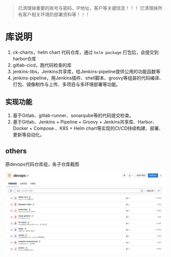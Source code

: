 
> 已清理掉重要的账号与密码，IP地址，客户等关键信息！！！
> 已清理掉所有客户相关环境的部署资料等！！！

# 库说明

1. ck-charts，helm chart 代码仓库，通过 `helm package` 打包后，会提交到harbor仓库
2. gitlab-cicd，跑代码检查的库
3. jenkins-libs，Jenkins共享库，给Jenkins-pipeline提供公用的功能函数等
3. jenkins-pipeline，用Jenkins插件、shell脚本、groovy等组装的代码编译、打包、镜像制作与上传、多项目与多环境部署等功能。

## 实现功能

1. 基于Gitlab、gitlab-runner、sonarqube等的代码提交检查。
2. 基于Gitlab、Jenkins + Pipeline + Groovy + Jenkins共享库、Harbor、Docker + Compose 、K8S + Helm chart等实现的CI/CD持续构建、部署、更新等自动化。

## others

原devops代码仓库组，各子仓库截图

![](images/Snipaste_2024-10-28_14-20-32.jpg)





